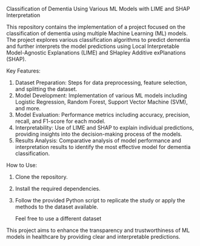 Classification of Dementia Using Various ML Models with LIME and SHAP Interpretation

This repository contains the implementation of a project focused on the classification of dementia using multiple Machine Learning (ML) models. The project explores various classification algorithms to predict dementia and further interprets the model predictions using Local Interpretable Model-Agnostic Explanations (LIME) and SHapley Additive exPlanations (SHAP).

  Key Features:
1. Dataset Preparation: Steps for data preprocessing, feature selection, and splitting the dataset.
2. Model Development: Implementation of various ML models including Logistic Regression, Random Forest, Support Vector Machine (SVM), and more.
3. Model Evaluation: Performance metrics including accuracy, precision, recall, and F1-score for each model.
4. Interpretability: Use of LIME and SHAP to explain individual predictions, providing insights into the decision-making process of the models.
5. Results Analysis: Comparative analysis of model performance and interpretation results to identify the most effective model for dementia classification.

 How to Use:
1. Clone the repository.
2. Install the required dependencies.
3. Follow the provided Python script to replicate the study or apply the methods to the dataset available.

   Feel free to use a different dataset

   
  This project aims to enhance the transparency and trustworthiness of ML models in healthcare by providing clear and interpretable predictions.
